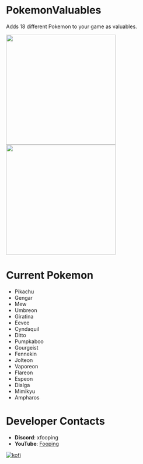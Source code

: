 # PokemonValuables
Adds 18 different Pokemon to your game as valuables.

<img src="https://imgur.com/D153VS9" width="300">
<img src="https://imgur.com/BcLHMNx" width="300">

# Current Pokemon
- Pikachu
- Gengar
- Mew
- Umbreon
- Giratina
- Eevee
- Cyndaquil
- Ditto
- Pumpkaboo
- Gourgeist
- Fennekin
- Jolteon
- Vaporeon
- Flareon
- Espeon
- Dialga
- Mimikyu
- Ampharos

# Developer Contacts
- **Discord**: xfooping
- **YouTube**: [Fooping](https://www.youtube.com/@xfooping)

[![kofi](https://i.imgur.com/jzwECeF.png)](https://ko-fi.com/fooping)
